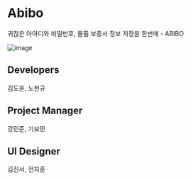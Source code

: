 # Abibo

귀찮은 아아디와 비밀번호, 물품 보증서 정보 저장을 한번에 - ABIBO

![image](https://github.com/abibo-flutter/abibo/assets/98579912/175e3ade-2aea-4645-a5e2-4908338f003a)


## Developers

김도윤, 노현규

## Project Manager

강민준, 기보민

## UI Designer

김진서, 전지훈
